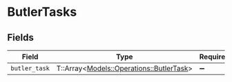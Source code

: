 # ButlerTasks


## Fields

| Field                                                                             | Type                                                                              | Required                                                                          | Description                                                                       |
| --------------------------------------------------------------------------------- | --------------------------------------------------------------------------------- | --------------------------------------------------------------------------------- | --------------------------------------------------------------------------------- |
| `butler_task`                                                                     | T::Array<[Models::Operations::ButlerTask](../../models/operations/butlertask.md)> | :heavy_minus_sign:                                                                | N/A                                                                               |